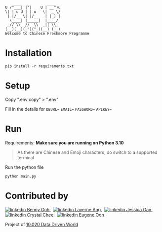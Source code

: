 ```console
   ____   _        ____
U /"___| |"|    U | __")u
\| | u U | | u   \|  _ \/
 | |/__ \| |/__   | |_) |
  \____| |_____|  |____/
 _// \\  //  \\  _|| \\_
(__)(__)(_")("_)(__) (__)
Welcome to Chinese Freshmore Programme
```

# Installation

```console
pip install -r requirements.txt
```

# Setup

Copy ".env copy" > ".env"

Fill in the details for `DBURL=` `EMAIL=` `PASSWORD=` `APIKEY=`

# Run

Requirements: **Make sure you are running on Python 3.10**

> As there are Chinese and Emoji characters, do switch to a supported terminal

Run the python file

```console
python main.py
```
# Contributed by
<p>
  <a href="https://www.linkedin.com/in/bennygo/" rel="nofollow noreferrer">
    <img src="https://i.stack.imgur.com/gVE0j.png" alt="linkedin"> Benny Goh
  </a> &nbsp;
  <a href="https://www.linkedin.com/in/laverneang/" rel="nofollow noreferrer">
    <img src="https://i.stack.imgur.com/gVE0j.png" alt="linkedin"> Laverne Ang
  </a> &nbsp;
  <a href="https://www.linkedin.com/in/jessicalorainegan/" rel="nofollow noreferrer">
    <img src="https://i.stack.imgur.com/gVE0j.png" alt="linkedin"> Jessica Gan
  </a> &nbsp;
  <a href="https://www.linkedin.com/in/crystal-chee-xin-jie-576701228/" rel="nofollow noreferrer">
    <img src="https://i.stack.imgur.com/gVE0j.png" alt="linkedin"> Crystal Chee
  </a> &nbsp;
  <a href="https://www.linkedin.com/in/eugeneoon/" rel="nofollow noreferrer">
    <img src="https://i.stack.imgur.com/gVE0j.png" alt="linkedin"> Eugene Oon
  </a> &nbsp;
</p>

Project of [10.020 Data Driven World](https://sutd.edu.sg/Admissions/Undergraduate/Unique-Curriculum/Freshmore-Subjects/Data-Driven-World)
